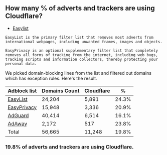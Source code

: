 ## How many % of adverts and trackers are using Cloudflare?


- [Easylist](https://web.archive.org/web/20210516110248/https://easylist.to/)
```
EasyList is the primary filter list that removes most adverts from international webpages, including unwanted frames, images and objects.

EasyPrivacy is an optional supplementary filter list that completely removes all forms of tracking from the internet, including web bugs, tracking scripts and information collectors, thereby protecting your personal data.
```


We picked domain-blocking lines from the list and filtered out domains which has exception rules.
Here's the result.


| Adblock list | Domains Count | Cloudflare | % |
| --- | --- | --- | --- |
| [EasyList](https://easylist.to/easylist/easylist.txt) | 24,204 | 5,891 | 24.3% |
| [EasyPrivacy](https://easylist.to/easylist/easyprivacy.txt) | 15,948 | 3,336 | 20.9% |
| [AdGuard](https://adguardteam.github.io/AdGuardSDNSFilter/Filters/filter.txt) | 40,414 | 6,514 | 16.1% |
| [AdAway](https://raw.githubusercontent.com/AdAway/adaway.github.io/master/hosts.txt) | 2,172 | 517 | 23.8% |
| Total | 56,665 | 11,248 | 19.8% |


### 19.8% of adverts and trackers are using Cloudflare.